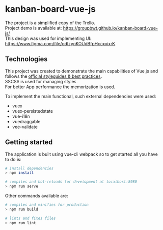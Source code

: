 # kanban-board-vue-js

The project is a simplified copy of the Trello. <br />
Project demo is available at: https://groupbwt.github.io/kanban-board-vue-js/ <br />
This design was used for implementing UI: https://www.figma.com/file/odIzynKOUdBfpHccxxixrK <br />

## Technologies

This project was created to demonstrate the main capabilities of Vue.js and follows the [official styleguides & best practices](https://vuejs.org/v2/style-guide/index.html). <br />
SSCSS is used for managing styles. <br />
For better App performance the memorization is used. <br />

To implement the main functional, such external dependencies were used:

- vuex
- vuex-persistedstate
- vue-i18n
- vuedraggable
- vee-validate

## Getting started

The application is built using vue-cli webpack so to get started all you have to do is:

```bash
# install dependencies
> npm install

# compiles and hot-reloads for development at localhost:8080
> npm run serve
```

Other commands available are:

```bash
# compiles and minifies for production
> npm run build

# lints and fixes files
> npm run lint
```
